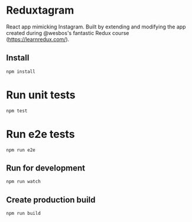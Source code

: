 # Reduxtagram

React app mimicking Instagram. Built by extending and modifying the app created during @wesbos's fantastic Redux course (https://learnredux.com/).

## Install

`npm install` 

# Run unit tests

`npm test`

# Run e2e tests

`npm run e2e`

## Run for development

`npm run watch`

## Create production build

`npm run build`


